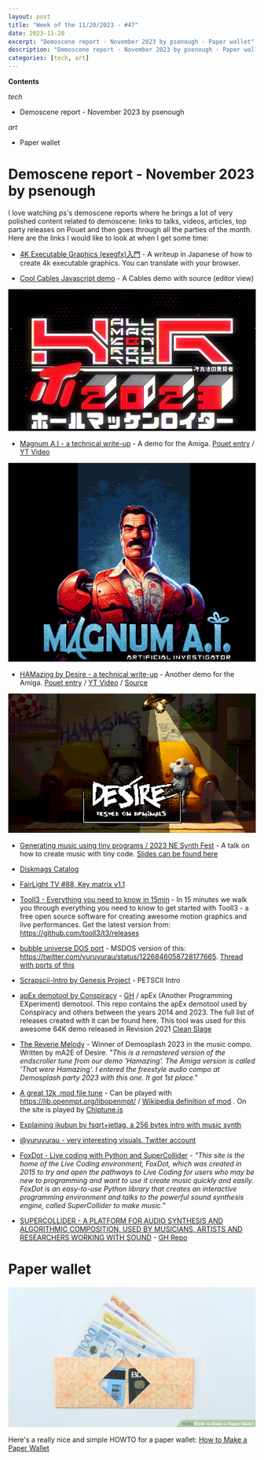 ```yaml
---
layout: post
title: "Week of the 11/20/2023 - #47"
date: 2023-11-20
excerpt: "Demoscene report · November 2023 by psenough · Paper wallet"
description: "Demoscene report · November 2023 by psenough · Paper wallet"
categories: [tech, art]
---
```


**Contents**

*tech*

- Demoscene report - November 2023 by psenough

*art*

- Paper wallet

# Demoscene report - November 2023 by psenough

I love watching ps's demoscene reports where he brings a lot of very polished content related to demoscene: links to talks, videos, articles, top party releases on Pouet and then goes through all the parties of the month. Here are the links I would like to look at when I get some time:

- [4K Executable Graphics (exegfx)入門](https://kinakomoti321.hatenablog.com/entry/2023/11/05/201719) - A writeup in Japanese of how to create 4k executable graphics. You can translate with your browser.

- [Cool Cables Javascript demo](https://cables.gl/edit/OkNkhA) -  A Cables demo with source (editor view)

![](/assets/imgs/2023-11-20/hallmackenreuther.png)
- [Magnum A.I - a technical write-up](https://dump.platon42.de/magnumai/) - A demo for the Amiga. [Pouet entry](https://www.pouet.net/prod.php?which=95341) / [YT Video](https://www.youtube.com/watch?v=FUo8TYkwLQ8)

![Magnum A.I. image](/assets/imgs/2023-11-20/magnum-ai.png)
- [HAMazing by Desire - a technical write-up](https://dump.platon42.de/hamazing) - Another demo for the Amiga. [Pouet entry](https://www.pouet.net/prod.php?which=94348) / [YT Video](https://youtu.be/i0gilhsxaEA) / [Source](https://github.com/chrisly42/Hamazing)

![HAMazing image](/assets/imgs/2023-11-20/hamazing.png)
- [Generating music using tiny programs / 2023 NE Synth Fest](https://www.youtube.com/watch?v=KMsWLhGFPTg) - A talk on how to create music with tiny code. [Slides can be found here](https://provod.works/talks/2023-synthfest/)

- [Diskmags Catalog](https://diskmags.de/)

- [FairLight TV #88, Key matrix v1.1](https://www.youtube.com/watch?v=PqbBUGgflVs)

- [Tooll3 - Everything you need to know in 15min](https://www.youtube.com/watch?v=_zvzX0fZ8sc) - In 15 minutes we walk you through everything you need to know to get started with Tooll3 - a free open source software for creating awesome motion graphics and live performances. Get the latest version from: https://github.com/tooll3/t3/releases

- [bubble universe DOS port](https://www.pouet.net/prod.php?which=95417) - MSDOS version of this: https://twitter.com/yuruyurau/status/1226846058728177665. [Thread with ports of this](https://stardot.org.uk/forums/viewtopic.php?t=25833)
- [Scrapscii-Intro by Genesis Project](https://www.pouet.net/prod.php?which=95435) - PETSCII Intro
- [apEx demotool by Conspiracy](https://www.pouet.net/prod.php?which=95453) - [GH](https://github.com/ConspiracyHu/apEx-public) / apEx (Another Programming EXperiment) demotool. This repo contains the apEx demotool used by Conspiracy and others between the years 2014 and 2023. The full list of releases created with it can be found here. This tool was used for this awesome 64K demo released in Revision 2021 [Clean Slage](https://www.youtube.com/watch?v=O3T1-nadehU)
- [The Reverie Melody](https://soundcloud.com/user-902495696/the-reverie-melody) - Winner of Demosplash 2023 in the music compo. Written by mA2E of Desire. _"This is a remastered version of the endscroller tune from our demo 'Hamazing'. The Amiga version is called 'That were Hamazing'. I entered the freestyle audio compo at Demosplash party 2023 with this one. It got 1st place."_
- [A great 12k .mod file tune](https://modarchive.org/index.php?request=view_by_moduleid&query=81398) - Can be played with https://lib.openmpt.org/libopenmpt/ / [Wikipedia definition of mod](https://en.wikipedia.org/wiki/Module_file) . On the site is played by [Chiptune.js](https://github.com/deskjet/chiptune2.js)
- [Explaining ikubun by fsqrt+jetlag, a 256 bytes intro with music synth](https://www.youtube.com/watch?v=hyQ1nvfNKkI)
- [@yuruyurau - very interesting visuals. Twitter account](https://twitter.com/yuruyurau)
- [FoxDot - Live coding with Python and SuperCollider](https://foxdot681713046.wordpress.com/) - _"This site is the home of the Live Coding environment, FoxDot, which was created in 2015 to try and open the pathways to Live Coding for users who may be new to programming and want to use it create music quickly and easily. FoxDot is an easy-to-use Python library that creates an interactive programming environment and talks to the powerful sound synthesis engine, called SuperCollider to  make music."_
- [SUPERCOLLIDER - A PLATFORM FOR AUDIO SYNTHESIS AND ALGORITHMIC COMPOSITION, USED BY MUSICIANS, ARTISTS AND RESEARCHERS WORKING WITH SOUND](https://supercollider.github.io/) - [GH Repo](https://github.com/supercollider/supercollider)


# Paper wallet

![Paper wallet image](/assets/imgs/2023-11-20/paper-wallet.png)

Here's a really nice and simple HOWTO for a paper wallet: [How to Make a Paper Wallet](https://www.wikihow.com/Make-a-Paper-Wallet)

